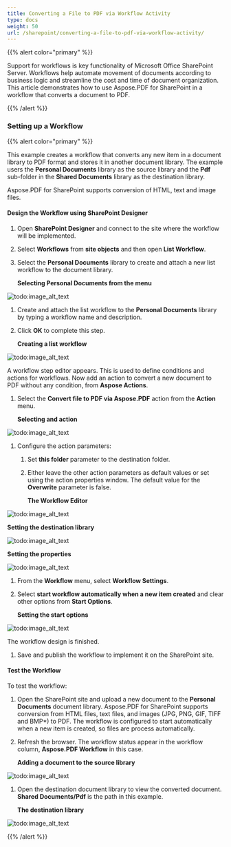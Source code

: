 ```yaml
---
title: Converting a File to PDF via Workflow Activity
type: docs
weight: 50
url: /sharepoint/converting-a-file-to-pdf-via-workflow-activity/
---
```


{{% alert color="primary" %}} 

Support for workflows is key functionality of Microsoft Office SharePoint Server. Workflows help automate movement of documents according to business logic and streamline the cost and time of document organization. This article demonstrates how to use Aspose.PDF for SharePoint in a workflow that converts a document to PDF.

{{% /alert %}} 
### **Setting up a Workflow**

{{% alert color="primary" %}}

This example creates a workflow that converts any new item in a document library to PDF format and stores it in another document library. The example users the **Personal Documents** library as the source library and the **Pdf** sub-folder in the **Shared Documents** library as the destination library.

Aspose.PDF for SharePoint supports conversion of HTML, text and image files.
#### **Design the Workflow using SharePoint Designer**
1. Open **SharePoint Designer** and connect to the site where the workflow will be implemented.
1. Select **Workflows** from **site objects** and then open **List Workflow**.
1. Select the **Personal Documents** library to create and attach a new list workflow to the document library. 

   **Selecting Personal Documents from the menu** 

![todo:image_alt_text](converting-a-file-to-pdf-via-workflow-activity_1.png)




1. Create and attach the list workflow to the **Personal Documents** library by typing a workflow name and description.
1. Click **OK** to complete this step. 

   **Creating a list workflow** 

![todo:image_alt_text](converting-a-file-to-pdf-via-workflow-activity_2.png)



A workflow step editor appears. This is used to define conditions and actions for workflows. Now add an action to convert a new document to PDF without any condition, from **Aspose Actions**. 

1. Select the **Convert file to PDF via Aspose.PDF** action from the **Action** menu. 

   **Selecting and action** 

![todo:image_alt_text](converting-a-file-to-pdf-via-workflow-activity_3.png)




1. Configure the action parameters: 
   1. Set **this folder** parameter to the destination folder.
   1. Either leave the other action parameters as default values or set using the action properties window. The default value for the **Overwrite** parameter is false. 

      **The Workflow Editor** 

![todo:image_alt_text](converting-a-file-to-pdf-via-workflow-activity_4.png)



**Setting the destination library** 

![todo:image_alt_text](converting-a-file-to-pdf-via-workflow-activity_5.png)



**Setting the properties** 

![todo:image_alt_text](converting-a-file-to-pdf-via-workflow-activity_6.png)




1. From the **Workflow** menu, select **Workflow Settings**.
1. Select **start workflow automatically when a new item created** and clear other options from **Start Options**. 

   **Setting the start options** 

![todo:image_alt_text](converting-a-file-to-pdf-via-workflow-activity_7.png)



The workflow design is finished. 

1. Save and publish the workflow to implement it on the SharePoint site.
#### **Test the Workflow**
To test the workflow:

1. Open the SharePoint site and upload a new document to the **Personal Documents** document library.
   Aspose.PDF for SharePoint supports conversion from HTML files, text files, and images (JPG, PNG, GIF, TIFF and BMP*) to PDF. The workflow is configured to start automatically when a new item is created, so files are process automatically. 
1. Refresh the browser.
   The workflow status appear in the workflow column, **Aspose.PDF Workflow** in this case. 

   **Adding a document to the source library** 

![todo:image_alt_text](converting-a-file-to-pdf-via-workflow-activity_8.png)




1. Open the destination document library to view the converted document. **Shared Documents/Pdf** is the path in this example. 

   **The destination library** 

![todo:image_alt_text](converting-a-file-to-pdf-via-workflow-activity_9.png)

{{% /alert %}} 